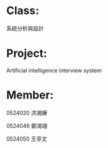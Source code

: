 # Class:
系統分析與設計
# Project:
Artificial intelligence interview system
# Member:
0524020 洪湘嬅 

0524046 鄭鴻翊 

0524050 王亭文
